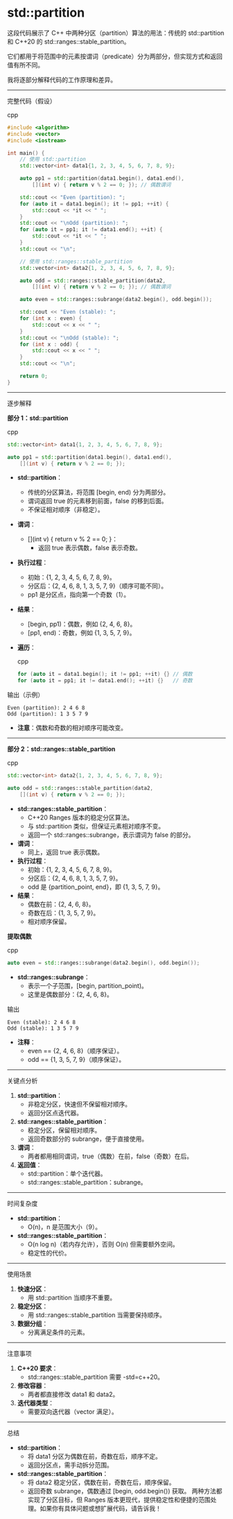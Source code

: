 # std::partition

这段代码展示了 C++ 中两种分区（partition）算法的用法：传统的 std::partition 和 C++20 的 std::ranges::stable_partition。

它们都用于将范围中的元素按谓词（predicate）分为两部分，但实现方式和返回值有所不同。

我将逐部分解释代码的工作原理和差异。

------

完整代码（假设）

cpp

```cpp
#include <algorithm>
#include <vector>
#include <iostream>

int main() {
    // 使用 std::partition
    std::vector<int> data1{1, 2, 3, 4, 5, 6, 7, 8, 9};

    auto pp1 = std::partition(data1.begin(), data1.end(), 
        [](int v) { return v % 2 == 0; }); // 偶数谓词

    std::cout << "Even (partition): ";
    for (auto it = data1.begin(); it != pp1; ++it) {
        std::cout << *it << " ";
    }
    std::cout << "\nOdd (partition): ";
    for (auto it = pp1; it != data1.end(); ++it) {
        std::cout << *it << " ";
    }
    std::cout << "\n";

    // 使用 std::ranges::stable_partition
    std::vector<int> data2{1, 2, 3, 4, 5, 6, 7, 8, 9};

    auto odd = std::ranges::stable_partition(data2,
        [](int v) { return v % 2 == 0; }); // 偶数谓词

    auto even = std::ranges::subrange(data2.begin(), odd.begin());

    std::cout << "Even (stable): ";
    for (int x : even) {
        std::cout << x << " ";
    }
    std::cout << "\nOdd (stable): ";
    for (int x : odd) {
        std::cout << x << " ";
    }
    std::cout << "\n";

    return 0;
}
```

------

逐步解释

**部分 1：std::partition**

cpp

```cpp
std::vector<int> data1{1, 2, 3, 4, 5, 6, 7, 8, 9};

auto pp1 = std::partition(data1.begin(), data1.end(), 
    [](int v) { return v % 2 == 0; });
```

- **std::partition**：

  - 传统的分区算法，将范围 [begin, end) 分为两部分。
  - 谓词返回 true 的元素移到前面，false 的移到后面。
  - 不保证相对顺序（非稳定）。

- **谓词**：

  - [](int v) { return v % 2 == 0; }：
    - 返回 true 表示偶数，false 表示奇数。

- **执行过程**：

  - 初始：{1, 2, 3, 4, 5, 6, 7, 8, 9}。
  - 分区后：{2, 4, 6, 8, 1, 3, 5, 7, 9}（顺序可能不同）。
  - pp1 是分区点，指向第一个奇数（1）。

- **结果**：

  - [begin, pp1)：偶数，例如 {2, 4, 6, 8}。
  - [pp1, end)：奇数，例如 {1, 3, 5, 7, 9}。

- **遍历**：

  cpp

  ```cpp
  for (auto it = data1.begin(); it != pp1; ++it) {} // 偶数
  for (auto it = pp1; it != data1.end(); ++it) {}   // 奇数
  ```

输出（示例）

```text
Even (partition): 2 4 6 8
Odd (partition): 1 3 5 7 9
```

- **注意**：偶数和奇数的相对顺序可能改变。

------

**部分 2：std::ranges::stable_partition**

cpp

```cpp
std::vector<int> data2{1, 2, 3, 4, 5, 6, 7, 8, 9};

auto odd = std::ranges::stable_partition(data2,
    [](int v) { return v % 2 == 0; });
```

- **std::ranges::stable_partition**：
  - C++20 Ranges 版本的稳定分区算法。
  - 与 std::partition 类似，但保证元素相对顺序不变。
  - 返回一个 std::ranges::subrange，表示谓词为 false 的部分。
- **谓词**：
  - 同上，返回 true 表示偶数。
- **执行过程**：
  - 初始：{1, 2, 3, 4, 5, 6, 7, 8, 9}。
  - 分区后：{2, 4, 6, 8, 1, 3, 5, 7, 9}。
  - odd 是 {partition_point, end}，即 {1, 3, 5, 7, 9}。
- **结果**：
  - 偶数在前：{2, 4, 6, 8}。
  - 奇数在后：{1, 3, 5, 7, 9}。
  - 相对顺序保留。

**提取偶数**

cpp

```cpp
auto even = std::ranges::subrange(data2.begin(), odd.begin());
```

- **std::ranges::subrange**：
  - 表示一个子范围，[begin, partition_point)。
  - 这里是偶数部分：{2, 4, 6, 8}。

输出

```text
Even (stable): 2 4 6 8
Odd (stable): 1 3 5 7 9
```

- **注释**：
  - even == {2, 4, 6, 8}（顺序保证）。
  - odd == {1, 3, 5, 7, 9}（顺序保证）。

------

关键点分析

1. **std::partition**：
   - 非稳定分区，快速但不保留相对顺序。
   - 返回分区点迭代器。
2. **std::ranges::stable_partition**：
   - 稳定分区，保留相对顺序。
   - 返回奇数部分的 subrange，便于直接使用。
3. **谓词**：
   - 两者都用相同谓词，true（偶数）在前，false（奇数）在后。
4. **返回值**：
   - std::partition：单个迭代器。
   - std::ranges::stable_partition：subrange。

------

时间复杂度

- **std::partition**：
  - O(n)，n 是范围大小（9）。
- **std::ranges::stable_partition**：
  - O(n log n)（若内存允许），否则 O(n) 但需要额外空间。
  - 稳定性的代价。

------

使用场景

1. **快速分区**：
   - 用 std::partition 当顺序不重要。
2. **稳定分区**：
   - 用 std::ranges::stable_partition 当需要保持顺序。
3. **数据分组**：
   - 分离满足条件的元素。

------

注意事项

1. **C++20 要求**：
   - std::ranges::stable_partition 需要 -std=c++20。
2. **修改容器**：
   - 两者都直接修改 data1 和 data2。
3. **迭代器类型**：
   - 需要双向迭代器（vector 满足）。

------

总结

- **std::partition**：
  - 将 data1 分区为偶数在前，奇数在后，顺序不定。
  - 返回分区点，需手动拆分范围。
- **std::ranges::stable_partition**：
  - 将 data2 稳定分区，偶数在前，奇数在后，顺序保留。
  - 返回奇数 subrange，偶数通过 [begin, odd.begin()) 获取。 两种方法都实现了分区目标，但 Ranges 版本更现代，提供稳定性和便捷的范围处理。如果你有具体问题或想扩展代码，请告诉我！